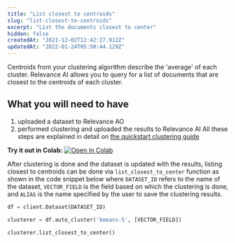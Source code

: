 ```yaml
---
title: "List closest to centroids"
slug: "list-closest-to-centroids"
excerpt: "List the documents closest to center"
hidden: false
createdAt: "2021-12-02T12:42:27.912Z"
updatedAt: "2022-01-24T05:50:44.129Z"
---
```

Centroids from your clustering algorithm describe the 'average' of each cluster. Relevance AI allows you to query for a list of documents that are closest to the centroids of each cluster.

## What you will need to have
1. uploaded a dataset to Relevance AO
2. performed clustering and uploaded the results to Relevance AI
All these steps are explained in detail on [the quickstart clustering guide](doc:quickstart-clustering)

**Try it out in Colab:** [![Open In Colab](https://colab.research.google.com/assets/colab-badge.svg)](https://colab.research.google.com/github/RelevanceAI/RelevanceAI-readme-docs/blob/v1.1.3-fixes/docs/CLUSTERING_FEATURES/clustering/_notebooks/RelevanceAI-ReadMe-Clustering-List-Closest.ipynb)


After clustering is done and the dataset is updated with the results, listing closest to centroids can be done via `list_closest_to_center` function as shown in the code snippet below where `DATASET_ID` refers to the name of the dataset, `VECTOR_FIELD` is the field based on which the clustering is done, and `ALIAS` is the name specified by the user to save the clustering results.

```python Python (SDK)
df = client.Dataset(DATASET_ID)

clusterer = df.auto_cluster('kmeans-5', [VECTOR_FIELD])

clusterer.list_closest_to_center()
```
```python
```

